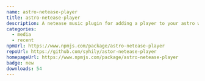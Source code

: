 ```yaml
---
name: astro-netease-player
title: astro-netease-player
description: A netease music plugin for adding a player to your astro website.
categories:
  - media
  - recent
npmUrl: https://www.npmjs.com/package/astro-netease-player
repoUrl: https://github.com/syhily/astor-netease-player
homepageUrl: https://www.npmjs.com/package/astro-netease-player
badge: new
downloads: 54
---
```

